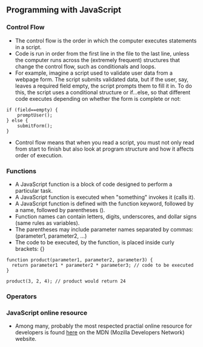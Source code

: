 ## Programming with JavaScript

### Control Flow

* The control flow is the order in which the computer executes statements in a script.
* Code is run in order from the first line in the file to the last line, unless the computer runs across the (extremely frequent) structures that change the control flow, such as conditionals and loops.
* For example, imagine a script used to validate user data from a webpage form. The script submits validated data, but if the user, say, leaves a required field empty, the script prompts them to fill it in. To do this, the script uses a conditional structure or if...else, so that different code executes depending on whether the form is complete or not:

```
if (field==empty) {
    promptUser();
} else {
    submitForm();
}
```
* Control flow means that when you read a script, you must not only read from start to finish but also look at program structure and how it affects order of execution.
  
### Functions

* A JavaScript function is a block of code designed to perform a particular task.
* A JavaScript function is executed when "something" invokes it (calls it).
* A JavaScript function is defined with the function keyword, followed by a name, followed by parentheses ().
* Function names can contain letters, digits, underscores, and dollar signs (same rules as variables).
* The parentheses may include parameter names separated by commas: (parameter1, parameter2, ...)
* The code to be executed, by the function, is placed inside curly brackets: {}

```
function product(parameter1, parameter2, parameter3) {
  return parameter1 * parameter2 * parameter3; // code to be executed
}

product(3, 2, 4); // product would return 24
```
### Operators

### JavaScript online resource

* Among many, probably the most respected practial online resource for developers is found [here](https://developer.mozilla.org/en-US/docs/Web/JavaScript) on the MDN (Mozilla Developers Network) website.
